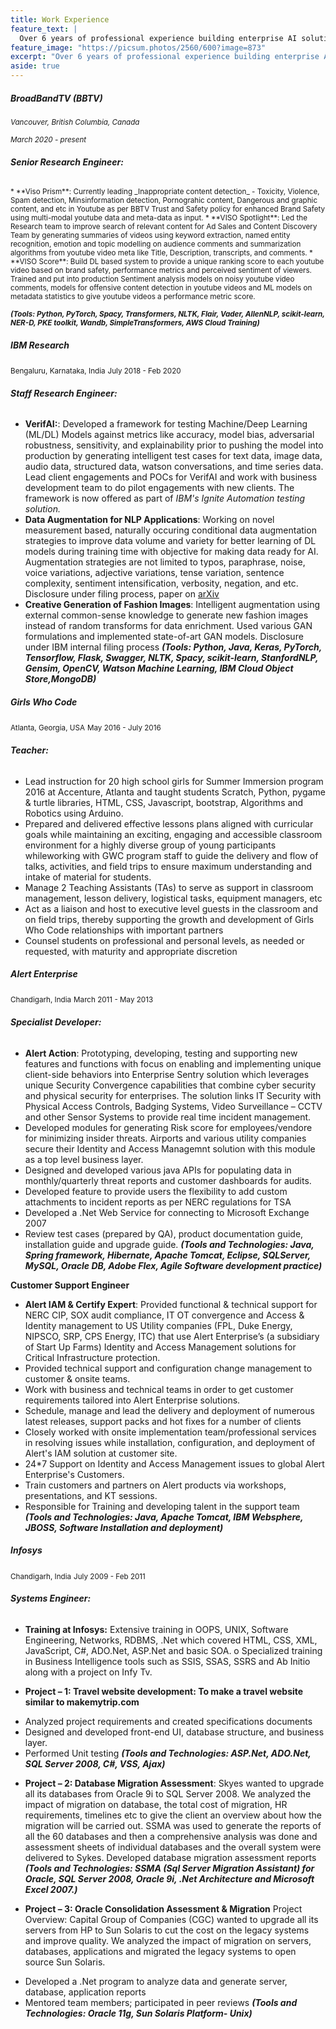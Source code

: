 ```yaml
---
title: Work Experience
feature_text: |
  Over 6 years of professional experience building enterprise AI solutions
feature_image: "https://picsum.photos/2560/600?image=873"
excerpt: "Over 6 years of professional experience building enterprise AI solutions"
aside: true
---
```


##### BroadBandTV (BBTV)
<small>_Vancouver, British Columbia, Canada_</small>

<small>_March 2020 - present_</small>

###### **Senior Research Engineer:** 
<small>
* **Viso Prism**: Currently leading _Inappropriate content detection_ - Toxicity, Violence, Spam detection, Minsinformation detection, Pornograhic content, Dangerous and graphic content, and etc in Youtube as per BBTV Trust and Safety policy for enhanced Brand Safety using multi-modal youtube data and meta-data as input. 
* **VISO Spotlight​**: Led the Research team to improve search of relevant content for Ad Sales and Content Discovery Team by generating summaries of videos using keyword extraction, named entity recognition, emotion and topic modelling on audience comments and summarization algorithms from youtube video meta like Title, Description, transcripts, and comments.
* **VISO Score**: Build DL based system to provide a unique ranking score to each youtube video based on brand safety, performance metrics and perceived sentiment of viewers. Trained and put into production Sentiment analysis models on noisy youtube video comments, models for offensive content detection in youtube videos and ML models on metadata statistics to give youtube videos a performance metric score. 

**_(T​ools:​ Python, PyTorch, Spacy, Transformers, NLTK, Flair, Vader, AllenNLP, scikit-learn, NER-D, PKE toolkit, Wandb, SimpleTransformers, AWS Cloud Training)_**
</small>

##### IBM Research
<small>Bengaluru, Karnataka, India</small>
<small>July 2018 - Feb 2020</small>

###### **Staff Research Engineer:** 
* **VerifAI:**: Developed a framework for testing Machine/Deep Learning (ML/DL) Models against metrics like accuracy, model bias, adversarial robustness, sensitivity, and explainability prior to pushing the model into production by generating intelligent test cases for text data, image data, audio data, structured data, watson conversations, and time series data. Lead client engagements and POCs for VerifAI and work with business development team to do pilot engagements with new clients. The framework is now offered as part of _IBM's Ignite Automation testing solution._ 
* **Data Augmentation for NLP Applications**: Working on novel measurement based, naturally occuring conditional data augmentation strategies to improve data volume and variety for better learning of DL models during training time with objective for making data ready for AI. Augmentation strategies are not limited to typos, paraphrase, noise, voice variations, adjective variations, tense variation, sentence complexity, sentiment intensification, verbosity, negation, and  etc. Disclosure under filing process, paper on [arXiv](https://arxiv.org/abs/2002.00754)
* **Creative Generation of Fashion Images**: Intelligent augmentation using external common-sense knowledge to generate new fashion images instead of random transforms for data enrichment. Used various GAN formulations and implemented state-of-art GAN models. Disclosure under IBM internal filing process
**_(Tools: Python, Java, Keras, PyTorch, Tensorflow, Flask, Swagger, NLTK, Spacy, scikit-learn, StanfordNLP, Gensim, OpenCV, Watson Machine Learning, IBM Cloud Object Store,MongoDB)_**

##### Girls Who Code   
<small>Atlanta, Georgia, USA</small>
<small>May 2016 - July 2016</small>

###### **Teacher:**
*	Lead instruction for 20 high school girls for Summer Immersion program 2016 at Accenture, Atlanta and taught students Scratch, Python, pygame & turtle libraries, HTML, CSS, Javascript, bootstrap, Algorithms and Robotics using Arduino.
*	Prepared and delivered effective lessons plans aligned with curricular goals while maintaining an exciting, engaging and accessible classroom environment for a highly diverse group of young participants whileworking with GWC program staff to guide the delivery and flow of talks, activities, and field trips to ensure maximum understanding and intake of material for students.
*	Manage 2 Teaching Assistants (TAs) to serve as support in classroom management, lesson delivery, logistical tasks, equipment managers, etc
*	Act as a liaison and host to executive level guests in the classroom and on field trips, thereby supporting the growth and development of Girls Who Code relationships with important partners
*	Counsel students on professional and personal levels, as needed or requested, with maturity and appropriate discretion

##### Alert Enterprise
<small>Chandigarh, India</small>
<small>March 2011 - May 2013</small>

###### **Specialist Developer:**
* **Alert Action**: Prototyping, developing, testing and supporting new features and functions with focus on enabling and implementing unique client-side behaviors into Enterprise Sentry solution which leverages unique Security Convergence capabilities that combine cyber security and physical security for enterprises. The solution links IT Security with Physical Access Controls, Badging Systems, Video Surveillance – CCTV and other Sensor Systems to provide real time incident management.   
* Developed modules for generating Risk score for employees/vendore for minimizing insider threats. Airports and various utility companies secure their Identity and Access Managemnt solution with this module as a top level business layer.
* Designed and developed various java APIs for populating data in monthly/quarterly threat reports and customer dashboards for audits.
* Developed feature to provide users the flexibility to add custom attachments to incident reports as per NERC regulations for TSA
* Developed a .Net Web Service for connecting to Microsoft Exchange 2007 
* Review test cases (prepared by QA), product documentation guide, installation guide and upgrade guide.
**_(Tools and Technologies: Java, Spring framework, Hibernate, Apache Tomcat, Eclipse, SQLServer, MySQL, Oracle DB, Adobe Flex, Agile Software development practice)_**

**Customer Support Engineer**
* **Alert IAM & Certify Expert**: Provided functional & technical support for NERC CIP, SOX audit compliance, IT OT convergence and Access & Identity management to US Utility companies (FPL, Duke Energy, NIPSCO, SRP, CPS Energy, ITC) that use Alert Enterprise’s (a subsidiary of Start Up Farms) Identity and Access Management solutions for Critical Infrastructure protection. 
* Provided technical support and configuration change management to customer & onsite teams.
* Work with business and technical teams in order to get customer requirements tailored into Alert Enterprise solutions.
* Schedule, manage and lead the delivery and deployment of numerous latest releases, support packs and hot fixes for a number of clients
* Closely worked with onsite implementation team/professional services in resolving issues while installation, configuration, and deployment of Alert's IAM solution at customer site.
* 24*7 Support on Identity and Access Management issues to global Alert Enterprise's Customers.
* Train customers and partners on Alert products via workshops, presentations, and KT sessions.
* Responsible for Training and developing talent in the support team
**_(Tools and Technologies: Java, Apache Tomcat, IBM Websphere, JBOSS, Software Installation and deployment)_**

##### Infosys
<small>Chandigarh, India</small>
<small>July 2009 - Feb 2011</small>

###### **Systems Engineer:**
* **Training at Infosys:** Extensive training in OOPS, UNIX, Software Engineering, Networks, RDBMS, .Net which covered HTML, CSS, XML, JavaScript, C#, ADO.Net, ASP.Net and basic SOA.
o Specialized training in Business Intelligence tools such as SSIS, SSAS, SSRS and Ab Initio along with a project on Infy Tv.

* **Project – 1: Travel website development: To make a travel website similar to makemytrip.com**
- Analyzed project requirements and created specifications documents
- Designed and developed front-end UI, database structure, and business layer.
- Performed Unit testing
**_(Tools and Technologies: ASP.Net, ADO.Net, SQL Server 2008, C#, VSS, Ajax)_**

* **Project – 2: Database Migration Assessment**: Skyes wanted to upgrade all its databases from Oracle 9i to SQL Server 2008. We analyzed the impact of migration on database, the total cost of migration, HR requirements, timelines etc to give the client an overview about how the migration will be carried out. SSMA was used to generate the reports of all the 60 databases and then a comprehensive analysis was done and assessment sheets of individual databases and the overall system were delivered to Sykes. Developed database migration assessment reports
**_(Tools and Technologies:  SSMA (Sql Server Migration Assistant) for Oracle, SQL Server 2008, Oracle 9i, .Net Architecture and Microsoft Excel 2007.)_**

* **Project – 3: Oracle Consolidation Assessment & Migration**
Project Overview: Capital Group of Companies (CGC) wanted to upgrade all its servers from HP to Sun Solaris to cut the cost on the legacy systems and improve quality. We analyzed the impact of migration on servers, databases, applications and migrated the legacy systems to open source Sun Solaris.
- Developed a .Net program to analyze data and generate server, database, application reports
- Mentored team members; participated in peer reviews
**_(Tools and Technologies: Oracle 11g, Sun Solaris Platform- Unix)_**


<!-- ## HTML Includes

### Contact form

{% include site-form.html %}

``` html
{% raw %}{% include site-form.html %}{% endraw %}
```

### Demo map embed

{% include map.html id="1UT-2Z-Vg_MG_TrS5X2p8SthsJhc" title="Coffee shop map" %}

``` html
{% raw %}{% include map.html id="XXXXXX" title="Coffee shop map" %}{% endraw %}
```

### Button include

{% include button.html text="A button" link="https://david.darn.es" %}

{% include button.html text="A button with icon" link="https://twitter.com/daviddarnes" icon="twitter" %}

``` html
{% raw %}{% include button.html text="A button" link="https://david.darn.es" %}
{% include button.html text="A button with icon" link="https://twitter.com/daviddarnes" icon="twitter" %}{% endraw %}
```

### Icon include

{% include icon.html id="twitter" title="twitter" %} [{% include icon.html id="linkedin" title="twitter" %}](https://www.linkedin.com/in/daviddarnes)

``` html
{% raw %}{% include icon.html id="twitter" title="twitter" %}
[{% include icon.html id="linkedin" title="twitter" %}](https://www.linkedin.com/in/daviddarnes){% endraw %}
```

### Video include

{% include video.html id="zrkcGL5H3MU" title="Siteleaf tutorial video" %}

``` html
{% raw %}{% include video.html id="zrkcGL5H3MU" title="Siteleaf tutorial video" %}{% endraw %}
```


### Image includes

{% include figure.html image="https://picsum.photos/600/800?image=894" caption="Image with caption" width="300" height="800" %}

{% include figure.html image="https://picsum.photos/600/800?image=894" caption="Right aligned image" position="right" width="300" height="800" %}

{% include figure.html image="https://picsum.photos/600/800?image=894" caption="Left aligned image" position="left" width="300" height="800" %}

{% include figure.html image="https://picsum.photos/1600/800?image=894" alt="Image with just alt text" %}

``` html
{% raw %}{% include figure.html image="https://picsum.photos/600/800?image=894" caption="Image with caption" width="300" height="800" %}

{% include figure.html image="https://picsum.photos/600/800?image=894" caption="Right aligned image" position="right" width="300" height="800" %}

{% include figure.html image="https://picsum.photos/600/800?image=894" caption="Left aligned image" position="left" width="300" height="800" %}

{% include figure.html image="https://picsum.photos/1600/800?image=894" alt="Image with just alt text" %}{% endraw %}
``` -->
